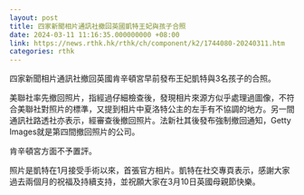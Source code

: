 ```yaml
---
layout: post
title: 四家新聞相片通訊社撤回英國凱特王妃與孩子合照
date: 2024-03-11 11:16:35.000000000 +08:00
link: https://news.rthk.hk/rthk/ch/component/k2/1744080-20240311.htm
categories: rthk
---
```


四家新聞相片通訊社撤回英國肯辛頓宮早前發布王妃凱特與3名孩子的合照。

美聯社率先撤回照片，指經過仔細檢查後，發現相片來源方似乎處理過圖像，不符合美聯社對照片的標準，又提到相片中夏洛特公主的左手有不協調的地方。另一間通訊社路透社亦表示，經審查後撤回照片。法新社其後發布強制撤回通知，Getty Images就是第四間撤回照片的公司。

肯辛頓宮方面不予置評。

照片是凱特在1月接受手術以來，首張官方相片。凱特在社交專頁表示，感謝大家過去兩個月的祝福及持續支持，並祝願大家在3月10日英國母親節快樂。
